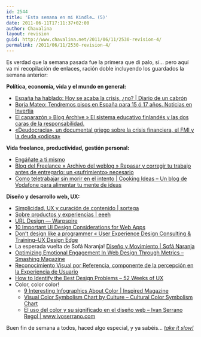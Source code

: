 ```yaml
---
id: 2544
title: 'Esta semana en mi Kindle… (5)'
date: 2011-06-11T17:11:37+02:00
author: Chavalina
layout: revision
guid: http://www.chavalina.net/2011/06/11/2530-revision-4/
permalink: /2011/06/11/2530-revision-4/
---
```

Es verdad que la semana pasada fue la primera que di palo, sí… pero aquí va mi recopilación de enlaces, ración doble incluyendo los guardados la semana anterior:

**Política, economía, vida y el mundo en general:**

  * <a href="http://www.sergiorojas.es/2011/05/23/espana-ha-balado-hoy-se-acaba-la-crisis-%C2%BFno/" target="_blank">España ha hablado: Hoy se acaba la crisis, ¿no? | Diario de un cabrón</a>
  * <a href="http://www.invertia.com/noticias/articulo-final.asp?idNoticia=2523749" target="_blank">Borja Mateo: Tendremos pisos en España para 15 ó 17 años. Noticias en Invertia</a>
  * <a href="http://www.dreig.eu/caparazon/2011/06/03/educacion-finlandia-responsabilida/" target="_blank">El caparazón » Blog Archive » El sistema educativo finlandés y las dos caras de la responsabilidad.</a>
  * <a href="http://www.elblogsalmon.com/economia/deudocracia-un-documental-griego-sobre-la-crisis-financiera-el-fmi-y-la-deuda" target="_blank">«Deudocracia», un documental griego sobre la crisis financiera, el FMI y la deuda «odiosa»</a>

**Vida freelance, productividad, gestión personal:**

  * <a href="http://desencadenado.com/2011/05/enganate-a-ti-mismo.html" target="_blank">Engáñate a ti mismo</a>
  * <a href="http://facturagem.com/blogdelfreelance/2011/01/30/repasar-y-corregir-tu-trabajo-antes-de-entregarlo-un-sufrimiento-necesario/" target="_blank">Blog del Freelance » Archivo del weblog » Repasar y corregir tu trabajo antes de entregarlo: un «sufrimiento» necesario</a>
  * <a href="http://www.cookingideas.es/los-peligros-del-teletrabajo-20110531.html" target="_blank">Como teletrabajar sin morir en el intento | Cooking Ideas – Un blog de Vodafone para alimentar tu mente de ideas</a>

**Diseño y desarrollo web, UX:**

  * <a href="http://www.sortega.com/blog/simplicidad-ux-y-curacion-de-contenido/" target="_blank">Simplicidad, UX y curación de contenido | sortega</a>
  * <a href="http://eeeh.net/2011/05/sobre-productos-y-experiencias/" target="_blank">Sobre productos y experiencias | eeeh</a>
  * <a href="http://warpspire.com/posts/url-design/" target="_blank">URL Design — Warpspire</a>
  * <a href="http://sixrevisions.com/user-interface/10-important-ui-design-considerations-for-web-apps/" target="_blank">10 Important UI Design Considerations for Web Apps</a>
  * <a href="http://www.uxdesignedge.com/2010/03/dont-design-like-a-programmer/" target="_blank">Don’t design like a programmer « User Experience Design Consulting & Training–UX Design Edge</a>
  * La esperada vuelta de Sofá Naranja! <a href="http://sofanaranja.com/2011/05/31/diseno-y-movimiento/" target="_blank">Diseño y Movimiento | Sofá Naranja</a>
  * <a href="http://www.smashingmagazine.com/2011/05/19/optimizing-emotional-engagement-in-web-design-through-metrics/" target="_blank">Optimizing Emotional Engagement In Web Design Through Metrics – Smashing Magazine</a>
  * <a href="http://www.nosolousabilidad.com/articulos/reconocimiento_visual.htm" target="_blank">Reconocimiento Visual por Referencia, componente de la percepción en la Experiencia de Usuario</a>
  * <a href="http://52weeksofux.com/post/6069568681/how-to-identify-the-best-design-problems" target="_blank">How to Identify the Best Design Problems – 52 Weeks of UX</a>
  * Color, color color! 
      * <a href="http://www.inspiredm.com/9-interesting-infographics-about-color/" target="_blank">9 Interesting Infographics About Color | Inspired Magazine</a>
      * <a href="http://webdesign.about.com/od/colorcharts/l/bl_colorculture.htm" target="_blank">Visual Color Symbolism Chart by Culture – Cultural Color Symbolism Chart</a>
      * <a href="http://www.ivoserrano.com/diseno-web/el-uso-del-color-y-su-significado-en-el-diseno-web/#more-506" target="_blank">El uso del color y su significado en el diseño web – Ivan Serrano Regol | www.ivoserrano.com</a>

Buen fin de semana a todos, haced algo especial, y ya sabéis… <a href="http://www.google.es/url?sa=t&source=web&cd=1&ved=0CCIQFjAA&url=http%3A%2F%2Fes.wikipedia.org%2Fwiki%2FMovimiento_slow&rct=j&q=slow&ei=e5PzTbaDDJCzhAe98NXmBg&usg=AFQjCNFn_v4PQCR1Q331BJgRY3RrnX-r8w&cad=rja" target="_blank"><em>take it slow!</em></a>